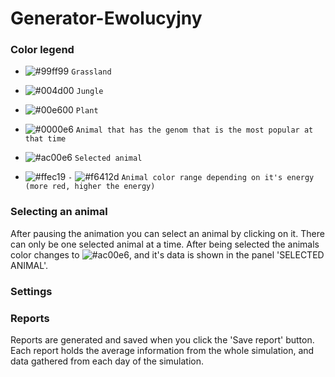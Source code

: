 # Generator-Ewolucyjny

### Color legend
- ![#99ff99](https://placehold.it/15/99ff99/000000?text=+) `Grassland`
- ![#004d00](https://placehold.it/15/004d00/000000?text=+) `Jungle`
- ![#00e600](https://placehold.it/15/00e600/000000?text=+) `Plant`
- ![#0000e6](https://placehold.it/15/0000e6/000000?text=+) `Animal that has the genom that is the most popular at that time`
- ![#ac00e6](https://placehold.it/15/ac00e6/000000?text=+) `Selected animal`

- ![#ffec19](https://placehold.it/15/ffec19/000000?text=+) `-` ![#f6412d](https://placehold.it/15/f6412d/000000?text=+) `Animal color range depending on it's energy (more red, higher the energy)`

### Selecting an animal
After pausing the animation you can select an animal by clicking on it. There can only be one selected animal at a time. After being selected the animals color changes to ![#ac00e6](https://placehold.it/15/ac00e6/000000?text=+), and it's data is shown in the panel 'SELECTED ANIMAL'.

### Settings

### Reports
Reports are generated and saved when you click the 'Save report' button. Each report holds the average information from the whole simulation, and data gathered from each day of the simulation.


